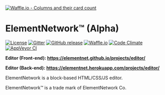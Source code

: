 [![Waffle.io - Columns and their card count](https://badge.waffle.io/elementnet/elementnet.github.io.png?columns=all)](https://waffle.io/elementnet/elementnet.github.io?utm_source=badge)
# ElementNetwork™ (Alpha)
[![License](https://img.shields.io/github/license/elementnet/elementnet.github.io.svg)](https://elementnet.github.io/LICENSE.txt)
[![Gitter](https://img.shields.io/gitter/room/elementnet/chat.svg)](https://gitter.im/elementnet/chat)
[![GitHub release](https://img.shields.io/github/release/elementnet/elementnet.github.io.svg)](https://github.com/elementnet/elementnet.github.io/releases)
[![Waffle.io](https://img.shields.io/github/issues/elementnet/elementnet.github.io.svg)](https://waffle.io/elementnet/elementnet.github.io)
[![Code Climate](https://img.shields.io/codeclimate/maintainability/elementnet/elementnet.github.io.svg)](https://codeclimate.com/github/elementnet/elementnet.github.io/issues?status%5B%5D=open&status%5B%5D=confirmed)
[![AppVeyor CI](https://ci.appveyor.com/api/projects/status/bt291yopiehptf1e?svg=true)](https://ci.appveyor.com/project/Code-Lyoko/elementnet-github-io)

**Editor (Front-end): <https://elementnet.github.io/projects/editor/>**

**Editor (Back-end): <https://elementnet.herokuapp.com/projects/editor/>**

ElementNetwork is a block-based HTML/CSS/JS editor.

ElementNetwork™ is a trade mark of ElementNetwork Co.
